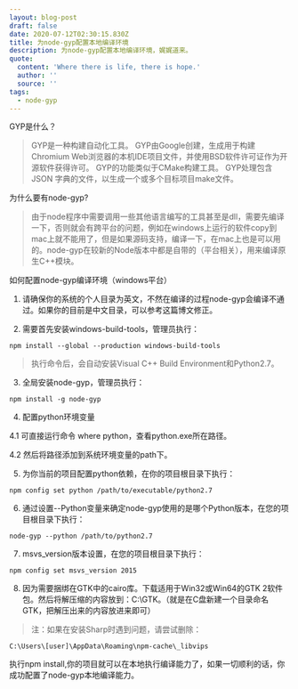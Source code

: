 ```yaml
---
layout: blog-post
draft: false
date: 2020-07-12T02:30:15.830Z
title: 为node-gyp配置本地编译环境
description: 为node-gyp配置本地编译环境，娓娓道来。
quote:
  content: 'Where there is life, there is hope.'
  author: ''
  source: ''
tags:
  - node-gyp
---
```

GYP是什么？

>GYP是一种构建自动化工具。 GYP由Google创建，生成用于构建Chromium Web浏览器的本机IDE项目文件，并使用BSD软件许可证作为开源软件获得许可。 GYP的功能类似于CMake构建工具。 GYP处理包含 JSON 字典的文件，以生成一个或多个目标项目make文件。

为什么要有node-gyp?

> 由于node程序中需要调用一些其他语言编写的工具甚至是dll，需要先编译一下，否则就会有跨平台的问题，例如在windows上运行的软件copy到mac上就不能用了，但是如果源码支持，编译一下，在mac上也是可以用的。node-gyp在较新的Node版本中都是自带的（平台相关），用来编译原生C++模块。

如何配置node-gyp编译环境（windows平台）

1. 请确保你的系统的个人目录为英文，不然在编译的过程node-gyp会编译不通过。如果你的目前是中文目录，可以参考这篇博文修正。

2. 需要首先安装windows-build-tools，管理员执行：

```
npm install --global --production windows-build-tools
```
> 执行命令后，会自动安装Visual C++ Build Environment和Python2.7。

3. 全局安装node-gyp，管理员执行：

```
npm install -g node-gyp
```

4. 配置python环境变量

 4.1 可直接运行命令 where python，查看python.exe所在路径。

 4.2 然后将路径添加到系统环境变量的path下。

5. 为你当前的项目配置python依赖，在你的项目根目录下执行：

```
npm config set python /path/to/executable/python2.7
```

6. 通过设置--Python变量来确定node-gyp使用的是哪个Python版本，在您的项目根目录下执行：

```
node-gyp --python /path/to/python2.7
```

7. msvs_version版本设置，在您的项目根目录下执行：

```
npm config set msvs_version 2015
```

8. 因为需要捆绑在GTK中的cairo库。下载适用于Win32或Win64的GTK 2软件包。然后将解压缩的内容放到：C:\GTK。（就是在C盘新建一个目录命名GTK，把解压出来的内容放进来即可）

> 注：如果在安装Sharp时遇到问题，请尝试删除：

```
C:\Users\[user]\AppData\Roaming\npm-cache\_libvips
```

执行npm install,你的项目就可以在本地执行编译能力了，如果一切顺利的话，你成功配置了node-gyp本地编译能力。



